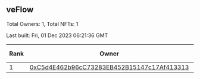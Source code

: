 ## veFlow

Total Owners: 1, Total NFTs: 1

Last built: Fri, 01 Dec 2023 06:21:36 GMT

| Rank | Owner | Voting Power | Influence | NFTs Id |
| --- | --- | --- | --- | --- |
  | 1 | [0xC5d4E462b96cC73283EB452B15147c17Af413313](https://debank.com/profile/0xC5d4E462b96cC73283EB452B15147c17Af413313?chain=canto) | 108,604.351 | 0.03604% | 1 |